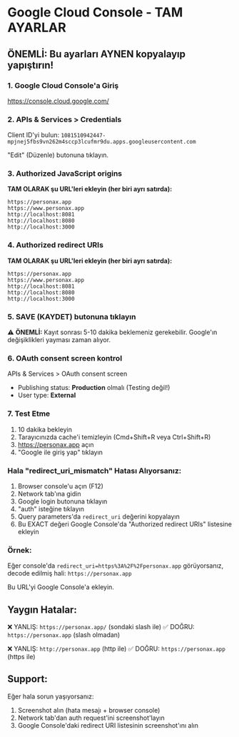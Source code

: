 # Google Cloud Console - TAM AYARLAR

## ÖNEMLİ: Bu ayarları AYNEN kopyalayıp yapıştırın!

### 1. Google Cloud Console'a Giriş
https://console.cloud.google.com/

### 2. APIs & Services > Credentials

Client ID'yi bulun: `1081510942447-mpjnej5fbs9vn262m4sccp3lcufmr9du.apps.googleusercontent.com`

"Edit" (Düzenle) butonuna tıklayın.

### 3. Authorized JavaScript origins
**TAM OLARAK şu URL'leri ekleyin (her biri ayrı satırda):**

```
https://personax.app
https://www.personax.app
http://localhost:8081
http://localhost:8080
http://localhost:3000
```

### 4. Authorized redirect URIs
**TAM OLARAK şu URL'leri ekleyin (her biri ayrı satırda):**

```
https://personax.app
https://www.personax.app
http://localhost:8081
http://localhost:8080
http://localhost:3000
```

### 5. SAVE (KAYDET) butonuna tıklayın

⚠️ **ÖNEMLİ:** Kayıt sonrası 5-10 dakika beklemeniz gerekebilir. Google'ın değişiklikleri yayması zaman alıyor.

### 6. OAuth consent screen kontrol

APIs & Services > OAuth consent screen

- Publishing status: **Production** olmalı (Testing değil!)
- User type: **External**

### 7. Test Etme

1. 10 dakika bekleyin
2. Tarayıcınızda cache'i temizleyin (Cmd+Shift+R veya Ctrl+Shift+R)
3. https://personax.app açın
4. "Google ile giriş yap" tıklayın

### Hala "redirect_uri_mismatch" Hatası Alıyorsanız:

1. Browser console'u açın (F12)
2. Network tab'ına gidin
3. Google login butonuna tıklayın
4. "auth" isteğine tıklayın
5. Query parameters'da `redirect_uri` değerini kopyalayın
6. Bu EXACT değeri Google Console'da "Authorized redirect URIs" listesine ekleyin

### Örnek:
Eğer console'da `redirect_uri=https%3A%2F%2Fpersonax.app` görüyorsanız, decode edilmiş hali: `https://personax.app`

Bu URL'yi Google Console'a ekleyin.

## Yaygın Hatalar:

❌ YANLIŞ: `https://personax.app/` (sondaki slash ile)
✅ DOĞRU: `https://personax.app` (slash olmadan)

❌ YANLIŞ: `http://personax.app` (http ile)
✅ DOĞRU: `https://personax.app` (https ile)

## Support:

Eğer hala sorun yaşıyorsanız:
1. Screenshot alın (hata mesajı + browser console)
2. Network tab'dan auth request'ini screenshot'layın
3. Google Console'daki redirect URI listesinin screenshot'ını alın